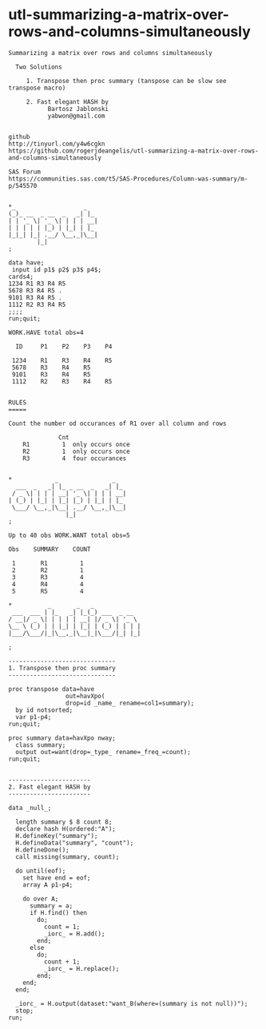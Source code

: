 # utl-summarizing-a-matrix-over-rows-and-columns-simultaneously
    Summarizing a matrix over rows and columns simultaneously                                                       
                                                                                                                    
      Two Solutions                                                                                                 
                                                                                                                    
         1. Transpose then proc summary (tanspose can be slow see transpose macro)                                  
                                                                                                                    
         2. Fast elegant HASH by                                                                                    
               Bartosz Jablonski                                                                                    
               yabwon@gmail.com                                                                                     
                                                                                                                    
                                                                                                                    
    github                                                                                                          
    http://tinyurl.com/y4w6cgkn                                                                                     
    https://github.com/rogerjdeangelis/utl-summarizing-a-matrix-over-rows-and-columns-simultaneously                
                                                                                                                    
    SAS Forum                                                                                                       
    https://communities.sas.com/t5/SAS-Procedures/Column-was-summary/m-p/545570                                     
                                                                                                                    
                                                                                                                    
    *_                   _                                                                                          
    (_)_ __  _ __  _   _| |_                                                                                        
    | | '_ \| '_ \| | | | __|                                                                                       
    | | | | | |_) | |_| | |_                                                                                        
    |_|_| |_| .__/ \__,_|\__|                                                                                       
            |_|                                                                                                     
    ;                                                                                                               
                                                                                                                    
    data have;                                                                                                      
     input id p1$ p2$ p3$ p4$;                                                                                      
    cards4;                                                                                                         
    1234 R1 R3 R4 R5                                                                                                
    5678 R3 R4 R5 .                                                                                                 
    9101 R3 R4 R5 .                                                                                                 
    1112 R2 R3 R4 R5                                                                                                
    ;;;;                                                                                                            
    run;quit;                                                                                                       
                                                                                                                    
    WORK.HAVE total obs=4                                                                                           
                                                                                                                    
      ID     P1    P2    P3    P4                                                                                   
                                                                                                                    
     1234    R1    R3    R4    R5                                                                                   
     5678    R3    R4    R5                                                                                         
     9101    R3    R4    R5                                                                                         
     1112    R2    R3    R4    R5                                                                                   
                                                                                                                    
                                                                                                                    
    RULES                                                                                                           
    =====                                                                                                           
                                                                                                                    
    Count the number od occurances of R1 over all column and rows                                                   
                                                                                                                    
                  Cnt                                                                                               
        R1         1  only occurs once                                                                              
        R2         1  only occurs once                                                                              
        R3         4  four occurances                                                                               
                                                                                                                    
                                                                                                                    
    *            _               _                                                                                  
      ___  _   _| |_ _ __  _   _| |_                                                                                
     / _ \| | | | __| '_ \| | | | __|                                                                               
    | (_) | |_| | |_| |_) | |_| | |_                                                                                
     \___/ \__,_|\__| .__/ \__,_|\__|                                                                               
                    |_|                                                                                             
    ;                                                                                                               
                                                                                                                    
    Up to 40 obs WORK.WANT total obs=5                                                                              
                                                                                                                    
    Obs    SUMMARY    COUNT                                                                                         
                                                                                                                    
     1       R1         1                                                                                           
     2       R2         1                                                                                           
     3       R3         4                                                                                           
     4       R4         4                                                                                           
     5       R5         4                                                                                           
                                                                                                                    
    *          _       _   _                                                                                        
     ___  ___ | |_   _| |_(_) ___  _ __                                                                             
    / __|/ _ \| | | | | __| |/ _ \| '_ \                                                                            
    \__ \ (_) | | |_| | |_| | (_) | | | |                                                                           
    |___/\___/|_|\__,_|\__|_|\___/|_| |_|                                                                           
                                                                                                                    
    ;                                                                                                               
                                                                                                                    
    ------------------------------                                                                                  
    1. Transpose then proc summary                                                                                  
    ------------------------------                                                                                  
                                                                                                                    
    proc transpose data=have                                                                                        
                    out=havXpo(                                                                                     
                    drop=id _name_ rename=col1=summary);                                                            
      by id notsorted;                                                                                              
      var p1-p4;                                                                                                    
    run;quit;                                                                                                       
                                                                                                                    
    proc summary data=havXpo nway;                                                                                  
      class summary;                                                                                                
      output out=want(drop=_type_ rename=_freq_=count);                                                             
    run;quit;                                                                                                       
                                                                                                                    
                                                                                                                    
    -----------------------                                                                                         
    2. Fast elegant HASH by                                                                                         
    -----------------------                                                                                         
                                                                                                                    
    data _null_;                                                                                                    
                                                                                                                    
      length summary $ 8 count 8;                                                                                   
      declare hash H(ordered:"A");                                                                                  
      H.defineKey("summary");                                                                                       
      H.defineData("summary", "count");                                                                             
      H.defineDone();                                                                                               
      call missing(summary, count);                                                                                 
                                                                                                                    
      do until(eof);                                                                                                
        set have end = eof;                                                                                         
        array A p1-p4;                                                                                              
                                                                                                                    
        do over A;                                                                                                  
          summary = a;                                                                                              
          if H.find() then                                                                                          
            do;                                                                                                     
              count = 1;                                                                                            
              _iorc_ = H.add();                                                                                     
            end;                                                                                                    
          else                                                                                                      
            do;                                                                                                     
              count + 1;                                                                                            
              _iorc_ = H.replace();                                                                                 
            end;                                                                                                    
        end;                                                                                                        
      end;                                                                                                          
                                                                                                                    
      _iorc_ = H.output(dataset:"want_B(where=(summary is not null))");                                             
      stop;                                                                                                         
    run;                                                                                                            
                                                                                                                    
